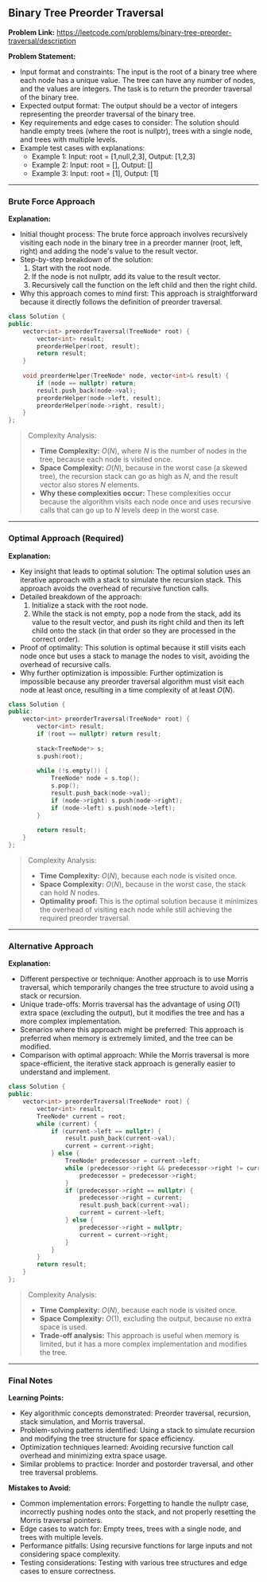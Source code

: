 ## Binary Tree Preorder Traversal

**Problem Link:** https://leetcode.com/problems/binary-tree-preorder-traversal/description

**Problem Statement:**
- Input format and constraints: The input is the root of a binary tree where each node has a unique value. The tree can have any number of nodes, and the values are integers. The task is to return the preorder traversal of the binary tree.
- Expected output format: The output should be a vector of integers representing the preorder traversal of the binary tree.
- Key requirements and edge cases to consider: The solution should handle empty trees (where the root is nullptr), trees with a single node, and trees with multiple levels.
- Example test cases with explanations:
    - Example 1: Input: root = [1,null,2,3], Output: [1,2,3]
    - Example 2: Input: root = [], Output: []
    - Example 3: Input: root = [1], Output: [1]

---

### Brute Force Approach

**Explanation:**
- Initial thought process: The brute force approach involves recursively visiting each node in the binary tree in a preorder manner (root, left, right) and adding the node's value to the result vector.
- Step-by-step breakdown of the solution:
    1. Start with the root node.
    2. If the node is not nullptr, add its value to the result vector.
    3. Recursively call the function on the left child and then the right child.
- Why this approach comes to mind first: This approach is straightforward because it directly follows the definition of preorder traversal.

```cpp
class Solution {
public:
    vector<int> preorderTraversal(TreeNode* root) {
        vector<int> result;
        preorderHelper(root, result);
        return result;
    }
    
    void preorderHelper(TreeNode* node, vector<int>& result) {
        if (node == nullptr) return;
        result.push_back(node->val);
        preorderHelper(node->left, result);
        preorderHelper(node->right, result);
    }
};
```

> Complexity Analysis:
> - **Time Complexity:** $O(N)$, where $N$ is the number of nodes in the tree, because each node is visited once.
> - **Space Complexity:** $O(N)$, because in the worst case (a skewed tree), the recursion stack can go as high as $N$, and the result vector also stores $N$ elements.
> - **Why these complexities occur:** These complexities occur because the algorithm visits each node once and uses recursive calls that can go up to $N$ levels deep in the worst case.

---

### Optimal Approach (Required)

**Explanation:**
- Key insight that leads to optimal solution: The optimal solution uses an iterative approach with a stack to simulate the recursion stack. This approach avoids the overhead of recursive function calls.
- Detailed breakdown of the approach:
    1. Initialize a stack with the root node.
    2. While the stack is not empty, pop a node from the stack, add its value to the result vector, and push its right child and then its left child onto the stack (in that order so they are processed in the correct order).
- Proof of optimality: This solution is optimal because it still visits each node once but uses a stack to manage the nodes to visit, avoiding the overhead of recursive calls.
- Why further optimization is impossible: Further optimization is impossible because any preorder traversal algorithm must visit each node at least once, resulting in a time complexity of at least $O(N)$.

```cpp
class Solution {
public:
    vector<int> preorderTraversal(TreeNode* root) {
        vector<int> result;
        if (root == nullptr) return result;
        
        stack<TreeNode*> s;
        s.push(root);
        
        while (!s.empty()) {
            TreeNode* node = s.top();
            s.pop();
            result.push_back(node->val);
            if (node->right) s.push(node->right);
            if (node->left) s.push(node->left);
        }
        
        return result;
    }
};
```

> Complexity Analysis:
> - **Time Complexity:** $O(N)$, because each node is visited once.
> - **Space Complexity:** $O(N)$, because in the worst case, the stack can hold $N$ nodes.
> - **Optimality proof:** This is the optimal solution because it minimizes the overhead of visiting each node while still achieving the required preorder traversal.

---

### Alternative Approach

**Explanation:**
- Different perspective or technique: Another approach is to use Morris traversal, which temporarily changes the tree structure to avoid using a stack or recursion.
- Unique trade-offs: Morris traversal has the advantage of using $O(1)$ extra space (excluding the output), but it modifies the tree and has a more complex implementation.
- Scenarios where this approach might be preferred: This approach is preferred when memory is extremely limited, and the tree can be modified.
- Comparison with optimal approach: While the Morris traversal is more space-efficient, the iterative stack approach is generally easier to understand and implement.

```cpp
class Solution {
public:
    vector<int> preorderTraversal(TreeNode* root) {
        vector<int> result;
        TreeNode* current = root;
        while (current) {
            if (current->left == nullptr) {
                result.push_back(current->val);
                current = current->right;
            } else {
                TreeNode* predecessor = current->left;
                while (predecessor->right && predecessor->right != current) {
                    predecessor = predecessor->right;
                }
                if (predecessor->right == nullptr) {
                    predecessor->right = current;
                    result.push_back(current->val);
                    current = current->left;
                } else {
                    predecessor->right = nullptr;
                    current = current->right;
                }
            }
        }
        return result;
    }
};
```

> Complexity Analysis:
> - **Time Complexity:** $O(N)$, because each node is visited once.
> - **Space Complexity:** $O(1)$, excluding the output, because no extra space is used.
> - **Trade-off analysis:** This approach is useful when memory is limited, but it has a more complex implementation and modifies the tree.

---

### Final Notes

**Learning Points:**
- Key algorithmic concepts demonstrated: Preorder traversal, recursion, stack simulation, and Morris traversal.
- Problem-solving patterns identified: Using a stack to simulate recursion and modifying the tree structure for space efficiency.
- Optimization techniques learned: Avoiding recursive function call overhead and minimizing extra space usage.
- Similar problems to practice: Inorder and postorder traversal, and other tree traversal problems.

**Mistakes to Avoid:**
- Common implementation errors: Forgetting to handle the nullptr case, incorrectly pushing nodes onto the stack, and not properly resetting the Morris traversal pointers.
- Edge cases to watch for: Empty trees, trees with a single node, and trees with multiple levels.
- Performance pitfalls: Using recursive functions for large inputs and not considering space complexity.
- Testing considerations: Testing with various tree structures and edge cases to ensure correctness.